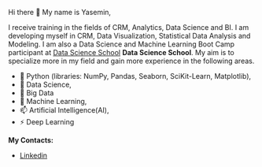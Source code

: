 Hi there 👋
My name is Yasemin,

I receive training in the fields of CRM, Analytics, Data Science and BI. I am developing myself in CRM, Data Visualization, Statistical Data Analysis and Modeling. I am also a Data Science and Machine Learning Boot Camp participant at [Data Science School](https://www.linkedin.com/in/veribilimiokulu/) **Data Science School**. My aim is to specialize more in my field and gain more experience in the following areas.

- 🔭 Python (libraries: NumPy, Pandas, Seaborn, SciKit-Learn, Matplotlib),
- 🌱 Data Science,
- 💬 Big Data
- 👯 Machine Learning,
- 📫 Artificial Intelligence(AI),
- ⚡ Deep Learning

**My Contacts:**
- [Linkedin](http://https://www.linkedin.com/in/yaseminarslann/)

